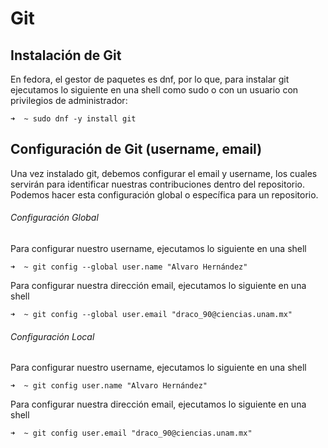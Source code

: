 # Git
## Instalación de Git

En fedora, el gestor de paquetes es dnf, por lo que, para instalar git ejecutamos lo siguiente en una shell como sudo o con un usuario con privilegios de administrador:

```
➜  ~ sudo dnf -y install git
```

## Configuración de Git (username, email)

Una vez instalado git, debemos configurar el email y username, los cuales servirán para identificar nuestras contribuciones dentro del repositorio. Podemos hacer esta configuración global o específica para un repositorio.

###### Configuración Global

Para configurar nuestro username, ejecutamos lo siguiente en una shell

```
➜  ~ git config --global user.name "Alvaro Hernández"
```

Para configurar nuestra dirección email, ejecutamos lo siguiente en una shell

```
➜  ~ git config --global user.email "draco_90@ciencias.unam.mx"
```

###### Configuración Local

Para configurar nuestro username, ejecutamos lo siguiente en una shell

```
➜  ~ git config user.name "Alvaro Hernández"
```

Para configurar nuestra dirección email, ejecutamos lo siguiente en una shell

```
➜  ~ git config user.email "draco_90@ciencias.unam.mx"
```

